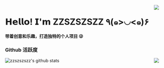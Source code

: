 <img align="right" src="https://count.getloli.com/get/@:zzszszszz?theme=rule34">

# 𝗛𝗲𝗹𝗹𝗼! 𝗜'𝗺 ZZSZSZSZZ ٩(๑>◡<๑)۶
**带着创意和乐趣，打造独特的个人项目 😜**

### Github 活跃度

![zzszszszz's github stats](https://github-readme-stats.vercel.app/api?username=zzszszszz&count_private=true&show_icons=true&theme=radical)
<img align="right" src="https://github-readme-stats.vercel.app/api?username=zzszszszz&count_private=true&show_icons=true&theme=radical">
